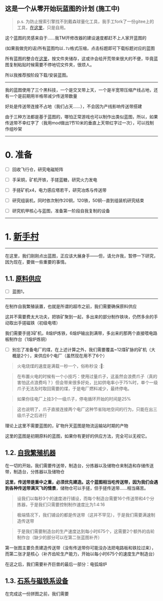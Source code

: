 这是一个从零开始玩蓝图的计划 (施工中)
---
<script type="text/javascript">
const checkboxes = document.getElementsByClassName('task-list-item-checkbox');

Array.prototype.forEach.call(checkboxes, function (e) {
  e.removeAttribute('disabled');
});
</script>

> p.s. 为防止搜索引擎找不到戴森球量化工具，我手工fork了一份gitee上的工具，[在这里](./)，只是自用。

这个蓝图的灵感来自于……我TM开修改器的建设速度都赶不上人家开蓝图的

(如果我做完的话)所有蓝图均以`.7z`格式压缩，点击标题即可下载标题对应的蓝图

所有蓝图的整合在[这里](./整合.7z)，按文件夹储存，这或许会给开荒带来很大的不便，毕竟蓝图复制粘贴时候需要不停地切文件夹，很烦人。

所以我推荐按阶段下载/安装蓝图。

---

我的蓝图使用了三个黑科技，一个是交叉带上天，一个是半宽带压缩产线占地，还有一个是前期用半格带减少传送带数量

好处是传送带连接不占地（我们占天……），不会因为产线影响传送带搭建

由于三种方法都是基于蓝图的，哪怕正常游戏也可以制作出类似蓝图，所以，如果传送带不幸红字了（我用mod做出1节10米的垂直上天带红字过一次），可以找制作组吵架

---

# 0. 准备

 - [ ] 回收飞行仓，研究电磁矩阵
 - [ ] 手采铜，矿机开铁，手搓蓝糖，研究火力发电
 - [ ] 手搓矿机x4，电力感应塔若干，研究冶炼与传送带

 - [ ] 研究组装机，同时依次制作20铜，120铁，50铜--直到组装机研究结束
 - [ ] 研究机甲核心与蓝图，准备第一阶段自我复制的设备

---

# 1. [新手村](./新手村.xz)

---

在这里，我们刚刚点出蓝图，正应该大展身手——但，请允许我，暂停一下研究，因为现在，要做一些重要的事情。

## 1.1. [原料供应](./原料供应.7z)

 - [ ] 蓝图1，

---

在制作自我繁殖装置，也就是所谓的超市之前，我们需要确保原料供应

这并不需要费太大功夫，把铁矿聚到一起，多出来的部分制作铁块，仍然多余的手动取出手搓磁铁（初级电塔）

我们需要手搓3矿机，8熔炉炼铁，6熔炉输出到满带，多出来的那两个直接喂电路板制作台（1熔炉炼铜）

 - [ ] 别忘了准备电厂的煤，在上述计算之外，我们需要覆盖~12煤矿脉的矿机（大概是2个），来供应6个电厂（虽然现在用不了6个）

> 火电烧煤的速度是满载一秒一个，俗称秒没 :🤣:

> 在布置火电的时候有一个小技巧：使用过量爪子，这虽然会浪费爪子（真的害怕这点浪费吗？）但会带来很多好处，比如供电率小于75%时，单个一级爪子无法及时取回需要的煤，于是电厂燃料减少，最终停电。

> 如果你往电厂上挂3个一级爪子，停电循环开始的时间是25%

> 这也说明了，爪子直接连接两个电厂这种节省陆地空间的行为，只能在出三级爪子之后进行

理论上这里不需要蓝图的，矿物升天蓝图是物流运输站时期的产物

这里的蓝图是初期原料的蓝图，如果你有更好的供应方法，完全可以无视它。

## 1.2. [自我繁殖机器](./自我繁殖机器.7z)

在一切的开始，我们需要传送带，制造台，分拣器以及储物仓来制造和存储传送带，制造台，分拣器以及储物仓

**这里，传送带是重中之重，必须优先建造。这个蓝图相当吃传送带，因为我们会遇到各种传送带满天飞的情景**，储物仓可以手搓，但手搓传送带……相当痛苦。

> 设我们以每秒3个的速度进行铺设，而每个制造台需要16个传送带和4个分拣器，于是我们只需要控制制作速度比为1:4:16

> 极端情况下，我们铺设的都是传送带（这并不罕见），于是我们需要满速制造传送带

> 于是我们需要制造台的生产速度达到每小时675个，这需要2个额外的齿轮制作台（缺少的部分可以在第二张蓝图补齐）

第一张图主要负责建造传送带（没有传送带你可能没办法把电路板和铁拉过来），而第二张才是核心（补齐齿轮生产能力，开始以每小时675个的速度生产制造台）

在这之后，我们需要补齐巨兽的最后一部分：电弧熔炉

## 1.3. [石系与磁铁系设备](./石系与磁铁系设备.7z)

在完成这一份拼图之前，我们需要
